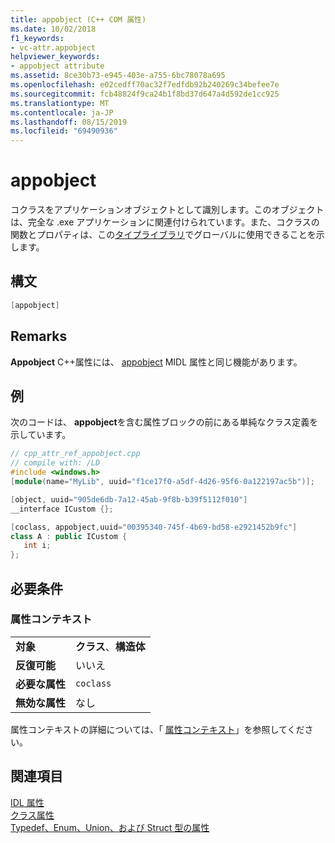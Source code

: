 ```yaml
---
title: appobject (C++ COM 属性)
ms.date: 10/02/2018
f1_keywords:
- vc-attr.appobject
helpviewer_keywords:
- appobject attribute
ms.assetid: 8ce30b73-e945-403e-a755-6bc78078a695
ms.openlocfilehash: e02cedff70ac32f7edfdb92b240269c34befee7e
ms.sourcegitcommit: fcb48824f9ca24b1f8bd37d647a4d592de1cc925
ms.translationtype: MT
ms.contentlocale: ja-JP
ms.lasthandoff: 08/15/2019
ms.locfileid: "69490936"
---
```

# <a name="appobject"></a>appobject

コクラスをアプリケーションオブジェクトとして識別します。このオブジェクトは、完全な .exe アプリケーションに関連付けられています。また、コクラスの関数とプロパティは、この[タイプライブラリ](../../mfc/automation-clients-using-type-libraries.md)でグローバルに使用できることを示します。

## <a name="syntax"></a>構文

```cpp
[appobject]
```

## <a name="remarks"></a>Remarks

**Appobject** C++属性には、 [appobject](/windows/win32/Midl/appobject) MIDL 属性と同じ機能があります。

## <a name="example"></a>例

次のコードは、 **appobject**を含む属性ブロックの前にある単純なクラス定義を示しています。

```cpp
// cpp_attr_ref_appobject.cpp
// compile with: /LD
#include <windows.h>
[module(name="MyLib", uuid="f1ce17f0-a5df-4d26-95f6-0a122197ac5b")];

[object, uuid="905de6db-7a12-45ab-9f8b-b39f5112f010"]
__interface ICustom {};

[coclass, appobject,uuid="00395340-745f-4b69-bd58-e2921452b9fc"]
class A : public ICustom {
   int i;
};
```

## <a name="requirements"></a>必要条件

### <a name="attribute-context"></a>属性コンテキスト

|||
|-|-|
|**対象**|**クラス**、**構造体**|
|**反復可能**|いいえ|
|**必要な属性**|`coclass`|
|**無効な属性**|なし|

属性コンテキストの詳細については、「 [属性コンテキスト](cpp-attributes-com-net.md#contexts)」を参照してください。

## <a name="see-also"></a>関連項目

[IDL 属性](idl-attributes.md)<br/>
[クラス属性](class-attributes.md)<br/>
[Typedef、Enum、Union、および Struct 型の属性](typedef-enum-union-and-struct-attributes.md)